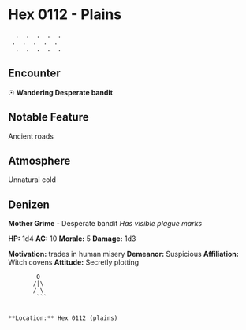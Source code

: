 # Hex 0112 - Plains
```
  .  .  .  .  .
 .  .  .  .  .
  .  .  .  .  .
```

## Encounter

☉ **Wandering Desperate bandit**

## Notable Feature

Ancient roads

## Atmosphere

Unnatural cold

## Denizen

**Mother Grime** - Desperate bandit
*Has visible plague marks*

**HP:** 1d4 **AC:** 10 **Morale:** 5
**Damage:** 1d3

**Motivation:** trades in human misery
**Demeanor:** Suspicious
**Affiliation:** Witch covens
**Attitude:** Secretly plotting

```
        O
       /|\
       / \
        ```


**Location:** Hex 0112 (plains)
